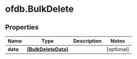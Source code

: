 # ofdb.BulkDelete

## Properties

Name | Type | Description | Notes
------------ | ------------- | ------------- | -------------
**data** | [**[BulkDeleteData]**](BulkDeleteData.md) |  | [optional] 


